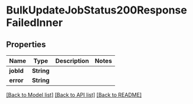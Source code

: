 # BulkUpdateJobStatus200ResponseFailedInner

## Properties
Name | Type | Description | Notes
------------ | ------------- | ------------- | -------------
**jobId** | **String** |  | 
**error** | **String** |  | 

[[Back to Model list]](../README.md#documentation-for-models) [[Back to API list]](../README.md#documentation-for-api-endpoints) [[Back to README]](../README.md)


